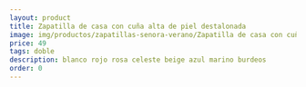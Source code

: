 ```yaml
---
layout: product
title: Zapatilla de casa con cuña alta de piel destalonada 
image: img/productos/zapatillas-senora-verano/Zapatilla de casa con cuña alta de piel destalonada =49=doble=blanco rojo rosa celeste beige azul marino burdeos.webp
price: 49
tags: doble
description: blanco rojo rosa celeste beige azul marino burdeos
order: 0
---
```


